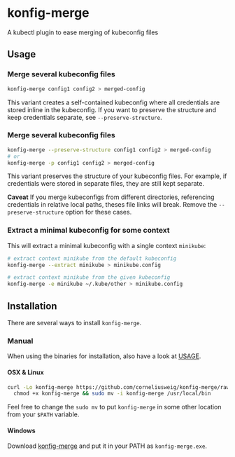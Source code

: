 # konfig-merge
A kubectl plugin to ease merging of kubeconfig files

## Usage

### Merge several kubeconfig files
```bash
konfig-merge config1 config2 > merged-config
```
This variant creates a self-contained kubeconfig where all credentials are stored inline in the kubeconfig.
If you want to preserve the structure and keep credentials separate, see `--preserve-structure`.

### Merge several kubeconfig files
```bash
konfig-merge --preserve-structure config1 config2 > merged-config
# or
konfig-merge -p config1 config2 > merged-config
```
This variant preserves the structure of your kubeconfig files.
For example, if credentials were stored in separate files, they are still kept separate.

**Caveat** If you merge kubeconfigs from different directories, referencing credentials in relative local paths, theses file links will break.
Remove the `--preserve-structure` option for these cases.

### Extract a minimal kubeconfig for some context
This will extract a minimal kubeconfig with a single context `minikube`:
```bash
# extract context minikube from the default kubeconfig
konfig-merge --extract minikube > minikube.config

# extract context minikube from the given kubeconfig
konfig-merge -e minikube ~/.kube/other > minikube.config
```

## Installation
There are several ways to install `konfig-merge`.
<!--
The recommended installation method is via `krew`.

### Via krew
Krew is the `kubectl` plugin manager. If you have not yet installed `krew`, get it at
[https://github.com/GoogleContainerTools/krew](https://github.com/GoogleContainerTools/krew).
Then installation is as simple as
```bash
kubectl krew install config-merge
```
The plugin will be available as `kubectl get-all`, see [doc/USAGE](doc/USAGE.md) for further details.
-->

### Manual
When using the binaries for installation, also have a look at [USAGE](#Usage).

#### OSX & Linux
```bash
curl -Lo konfig-merge https://github.com/corneliusweig/konfig-merge/raw/v0.1.0/konfig-merge \
  chmod +x konfig-merge && sudo mv -i konfig-merge /usr/local/bin
```
Feel free to change the `sudo mv` to put `konfig-merge` in some other location from your `$PATH` variable.

#### Windows
Download [konfig-merge](https://github.com/corneliusweig/konfig-merge/raw/v0.1.0/konfig-merge) and put it in your PATH as `konfig-merge.exe`.
